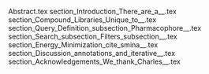 Abstract.tex
section_Introduction_There_are_a__.tex
section_Compound_Libraries_Unique_to__.tex
section_Query_Definition_subsection_Pharmacophore__.tex
section_Search_subsection_Filters_subsection__.tex
section_Energy_Minimization_cite_smina__.tex
section_Discussion_annotations_and_iterative__.tex
section_Acknowledgements_We_thank_Charles__.tex